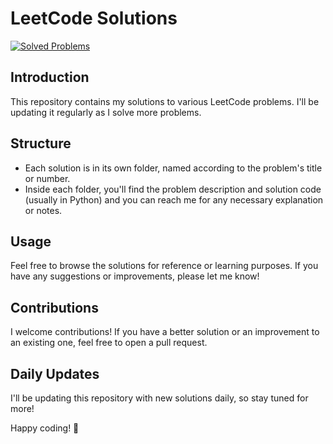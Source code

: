 # LeetCode Solutions
[![Solved Problems](https://img.shields.io/badge/Solved%20Problems-140-blue)](https://github.com/Abdo404Khaled/LeetCode_Solutions)
## Introduction
This repository contains my solutions to various LeetCode problems. I'll be updating it regularly as I solve more problems.

## Structure
- Each solution is in its own folder, named according to the problem's title or number.
- Inside each folder, you'll find the problem description and solution code (usually in Python) and you can reach me for any necessary explanation or notes.

## Usage
Feel free to browse the solutions for reference or learning purposes. If you have any suggestions or improvements, please let me know!

## Contributions
I welcome contributions! If you have a better solution or an improvement to an existing one, feel free to open a pull request.

## Daily Updates
I'll be updating this repository with new solutions daily, so stay tuned for more!

Happy coding! 🚀

